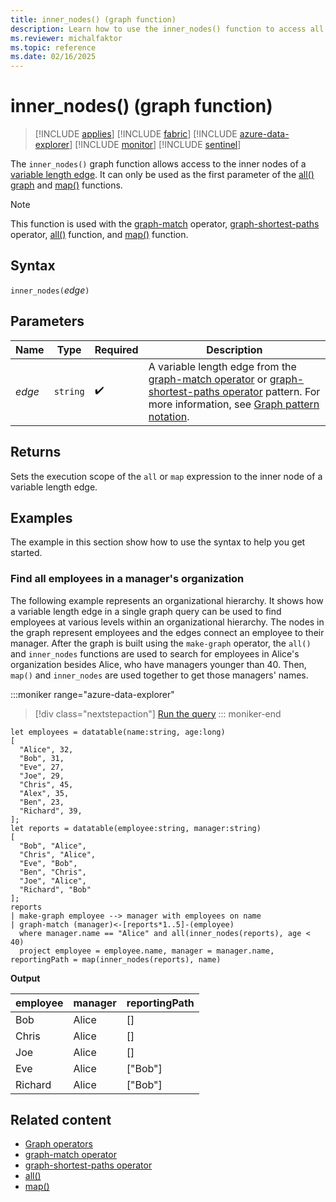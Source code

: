 ```yaml
---
title: inner_nodes() (graph function)
description: Learn how to use the inner_nodes() function to access all inner nodes in a variable length path.
ms.reviewer: michalfaktor
ms.topic: reference
ms.date: 02/16/2025
---
```

# inner_nodes() (graph function)

> [!INCLUDE [applies](../includes/applies-to-version/applies.md)] [!INCLUDE [fabric](../includes/applies-to-version/fabric.md)] [!INCLUDE [azure-data-explorer](../includes/applies-to-version/azure-data-explorer.md)] [!INCLUDE [monitor](../includes/applies-to-version/monitor.md)] [!INCLUDE [sentinel](../includes/applies-to-version/sentinel.md)]

The `inner_nodes()` graph function allows access to the inner nodes of a [variable length edge](graph-match-operator.md#variable-length-edge). It can only be used as the first parameter of the [all() graph](all-graph-function.md) and [map()](map-graph-function.md) functions.

> [!NOTE]
> This function is used with the [graph-match](graph-match-operator.md) operator, [graph-shortest-paths](graph-shortest-paths-operator.md) operator, [all()](all-graph-function.md) function, and [map()](map-graph-function.md) function.

## Syntax

`inner_nodes(`*edge*`)`

## Parameters

| Name | Type | Required | Description |
|--|--|--|--|
| *edge* | `string` |  :heavy_check_mark: | A variable length edge from the [graph-match operator](graph-match-operator.md) or [graph-shortest-paths operator](graph-shortest-paths-operator.md) pattern. For more information, see [Graph pattern notation](./graph-match-operator.md#graph-pattern-notation). |

## Returns

Sets the execution scope of the `all` or `map` expression to the inner node of a variable length edge.

## Examples

The example in this section show how to use the syntax to help you get started.

### Find all employees in a manager's organization

The following example represents an organizational hierarchy. It shows how a variable length edge in a single graph query can be used to find employees at various levels within an organizational hierarchy. The nodes in the graph represent employees and the edges connect an employee to their manager. After the graph is built using the `make-graph` operator, the `all()` and `inner_nodes` functions are used to search for employees in Alice's organization besides Alice, who have managers younger than 40. Then, `map()` and `inner_nodes` are used together to get those managers' names.

:::moniker range="azure-data-explorer"
> [!div class="nextstepaction"]
> <a href="https://dataexplorer.azure.com/clusters/help/databases/Samples?query=H4sIAAAAAAAAA3WSTU%2BEMBCG7%2FyKyZ7AFOJ%2BELPrYqLGiyfjdbPZdGFC0dKSQlxN%2FPG2pS3LwXDp25l5%2B8wMHAfAtuPyB7GHAio66O%2FMMRa0xV0%2FqEbUBGiNOy5FnUB0gAhg8cibEhcE1isC9uJJno1cOvnyZaKrOydfpZVbJ5%2BZanp9scmJc8NvU50Ta4XCJK%2BteG9KRlVlolsSHe8h4hpZYSfVMAf2bQTolgrNrZwO6CNp6GAGNL8dmxgLJjCfPPUVqubAttAie9zoV0N9Ylor2rEwd0jTBw8Ll2ZgVxuRAswiTKUtSls6lAxil57s04Mzv1lmWX5MwxgSDXNhqNBbZ9aoKDwuUFEB5TxuhEB1ErLCPnZmiV057GFza3w6JT%2BwnP4UPXd%2FtK5h1jpw%2FRpxi9Ljf6O6LxPt%2FnnP5Cd%2FrAhqf48CAAA%3D" target="_blank">Run the query</a>
::: moniker-end

```kusto
let employees = datatable(name:string, age:long) 
[ 
  "Alice", 32,  
  "Bob", 31,  
  "Eve", 27,  
  "Joe", 29,  
  "Chris", 45, 
  "Alex", 35,
  "Ben", 23,
  "Richard", 39,
]; 
let reports = datatable(employee:string, manager:string) 
[ 
  "Bob", "Alice",  
  "Chris", "Alice",  
  "Eve", "Bob",
  "Ben", "Chris",
  "Joe", "Alice", 
  "Richard", "Bob"
]; 
reports 
| make-graph employee --> manager with employees on name 
| graph-match (manager)<-[reports*1..5]-(employee)
  where manager.name == "Alice" and all(inner_nodes(reports), age < 40)
  project employee = employee.name, manager = manager.name, reportingPath = map(inner_nodes(reports), name)
```

**Output**

employee|manager|reportingPath|
|---|---|---|
Bob|Alice|[]|
Chris|Alice|[]|
Joe|Alice|[]|
Eve|Alice|["Bob"]|
Richard|Alice|["Bob"]|

## Related content

* [Graph operators](graph-operators.md)
* [graph-match operator](graph-match-operator.md)
* [graph-shortest-paths operator](graph-shortest-paths-operator.md)
* [all()](all-graph-function.md)
* [map()](map-graph-function.md)
